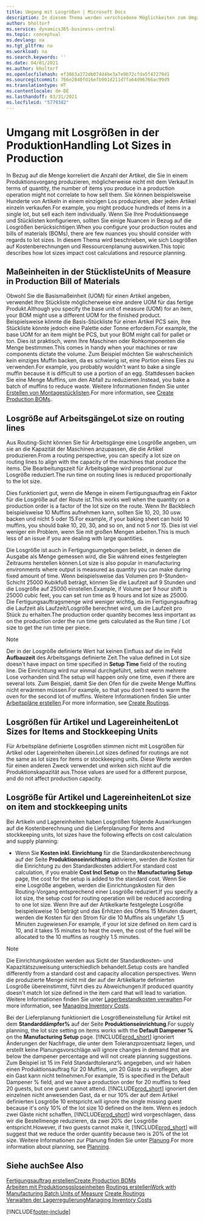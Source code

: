 ```yaml
---
title: Umgang mit Losgrößen | Microsoft Docs
description: In diesem Thema werden verschiedene Möglichkeiten zum Umgang mit Losgrößen beschrieben.
author: bholtorf
ms.service: dynamics365-business-central
ms.topic: conceptual
ms.devlang: na
ms.tgt_pltfrm: na
ms.workload: na
ms.search.keywords: ''
ms.date: 04/01/2021
ms.author: bholtorf
ms.openlocfilehash: ef3863a372db074d4be3a7e9b72cfda5f47279d1
ms.sourcegitcommit: 766e2840fd16efb901d211d7fa64d96766ac99d9
ms.translationtype: HT
ms.contentlocale: de-DE
ms.lasthandoff: 03/31/2021
ms.locfileid: "5779382"
---
```

# <a name="handling-lot-sizes-in-production"></a><span data-ttu-id="f4912-103">Umgang mit Losgrößen in der Produktion</span><span class="sxs-lookup"><span data-stu-id="f4912-103">Handling Lot Sizes in Production</span></span>
<span data-ttu-id="f4912-104">In Bezug auf die Menge korreliert die Anzahl der Artikel, die Sie in einem Produktionsvorgang produzieren, möglicherweise nicht mit dem Verkauf.</span><span class="sxs-lookup"><span data-stu-id="f4912-104">In terms of quantity, the number of items you produce in a production operation might not correlate to how sell them.</span></span> <span data-ttu-id="f4912-105">Sie können beispielsweise Hunderte von Artikeln in einem einzigen Los produzieren, aber jeden Artikel einzeln verkaufen.</span><span class="sxs-lookup"><span data-stu-id="f4912-105">For example, you might produce hundreds of items in a single lot, but sell each item individually.</span></span> <span data-ttu-id="f4912-106">Wenn Sie Ihre Produktionswege und Stücklisten konfigurieren, sollten Sie einige Nuancen in Bezug auf die Losgrößen berücksichtigen.</span><span class="sxs-lookup"><span data-stu-id="f4912-106">When you configure your production routes and bills of materials (BOMs), there are few nuances you should consider with regards to lot sizes.</span></span> <span data-ttu-id="f4912-107">In diesem Thema wird beschrieben, wie sich Losgrößen auf Kostenberechnungen und Ressourcenplanung auswirken.</span><span class="sxs-lookup"><span data-stu-id="f4912-107">This topic describes how lot sizes impact cost calculations and resource planning.</span></span>

## <a name="units-of-measure-in-production-bill-of-materials"></a><span data-ttu-id="f4912-108">Maßeinheiten in der Stückliste</span><span class="sxs-lookup"><span data-stu-id="f4912-108">Units of Measure in Production Bill of Materials</span></span>
<span data-ttu-id="f4912-109">Obwohl Sie die Basismaßeinheit (UOM) für einen Artikel angeben, verwendet Ihre Stückliste möglicherweise eine andere UOM für das fertige Produkt.</span><span class="sxs-lookup"><span data-stu-id="f4912-109">Although you specify the base unit of measure (UOM) for an item, your BOM might use a different UOM for the finished product.</span></span> <span data-ttu-id="f4912-110">Beispielsweise könnte die Basis-Stückliste für einen Artikel PCS sein, Ihre Stückliste könnte jedoch eine Palette oder Tonne erfordern.</span><span class="sxs-lookup"><span data-stu-id="f4912-110">For example, the base UOM for an item might be PCS, but your BOM might call for pallet or ton.</span></span> <span data-ttu-id="f4912-111">Dies ist praktisch, wenn Ihre Maschinen oder Rohkomponenten die Menge bestimmen.</span><span class="sxs-lookup"><span data-stu-id="f4912-111">This comes in handy when your machines or raw components dictate the volume.</span></span> <span data-ttu-id="f4912-112">Zum Beispiel möchten Sie wahrscheinlich kein einziges Muffin backen, da es schwierig ist, eine Portion eines Eies zu verwenden.</span><span class="sxs-lookup"><span data-stu-id="f4912-112">For example, you probably wouldn't want to bake a single muffin because it is difficult to use a portion of an egg.</span></span> <span data-ttu-id="f4912-113">Stattdessen backen Sie eine Menge Muffins, um den Abfall zu reduzieren.</span><span class="sxs-lookup"><span data-stu-id="f4912-113">Instead, you bake a batch of muffins to reduce waste.</span></span> <span data-ttu-id="f4912-114">Weitere Informationen finden Sie unter [Erstellen von Montagestücklisten](production-how-to-create-production-boms.md).</span><span class="sxs-lookup"><span data-stu-id="f4912-114">For more information, see [Create Production BOMs](production-how-to-create-production-boms.md).</span></span>

## <a name="lot-size-on-routing-lines"></a><span data-ttu-id="f4912-115">Losgröße auf Arbeitsgänge</span><span class="sxs-lookup"><span data-stu-id="f4912-115">Lot size on routing lines</span></span>
<span data-ttu-id="f4912-116">Aus Routing-Sicht können Sie für Arbeitsgänge eine Losgröße angeben, um sie an die Kapazität der Maschinen anzupassen, die die Artikel produzieren.</span><span class="sxs-lookup"><span data-stu-id="f4912-116">From a routing perspective, you can specify a lot size on routing lines to align with the capacity of the machines that produce the items.</span></span> <span data-ttu-id="f4912-117">Die Bearbeitungszeit für Arbeitsgänge wird proportional zur Losgröße reduziert.</span><span class="sxs-lookup"><span data-stu-id="f4912-117">The run time on routing lines is reduced proportionally to the lot size.</span></span> 

<span data-ttu-id="f4912-118">Dies funktioniert gut, wenn die Menge in einem Fertigungsauftrag ein Faktor für die Losgröße auf der Route ist.</span><span class="sxs-lookup"><span data-stu-id="f4912-118">This works well when the quantity on a production order is a factor of the lot size on the route.</span></span> <span data-ttu-id="f4912-119">Wenn Ihr Backblech beispielsweise 10 Muffins aufnehmen kann, sollten Sie 10, 20, 30 usw. backen und nicht 5 oder 15.</span><span class="sxs-lookup"><span data-stu-id="f4912-119">For example, if your baking sheet can hold 10 muffins, you should bake 10, 20, 30, and so on, and not 5 nor 15.</span></span>  <span data-ttu-id="f4912-120">Dies ist viel weniger ein Problem, wenn Sie mit großen Mengen arbeiten.</span><span class="sxs-lookup"><span data-stu-id="f4912-120">This is much less of an issue if you are dealing with large quantities.</span></span>

<span data-ttu-id="f4912-121">Die Losgröße ist auch in Fertigungsumgebungen beliebt, in denen die Ausgabe als Menge gemessen wird, die Sie während eines festgelegten Zeitraums herstellen können.</span><span class="sxs-lookup"><span data-stu-id="f4912-121">Lot size is also popular in manufacturing environments where output is measured as quantity you can make during fixed amount of time.</span></span> <span data-ttu-id="f4912-122">Wenn beispielsweise das Volumen pro 9-Stunden-Schicht 25000 Kubikfuß beträgt, können Sie die Laufzeit auf 9 Stunden und die Losgröße auf 25000 einstellen.</span><span class="sxs-lookup"><span data-stu-id="f4912-122">Example, if Volume per 9 hour shift is 25000 cubic feet, you can set run time as 9 hours and lot size as 25000.</span></span>
<span data-ttu-id="f4912-123">Die Fertigungsauftragsmenge wird weniger wichtig, da im Fertigungsauftrag die Laufzeit als Laufzeit/Losgröße berechnet wird, um die Laufzeit pro Stück zu erhalten.</span><span class="sxs-lookup"><span data-stu-id="f4912-123">The production order quantity becomes less important as on the production order the run time gets calculated as the Run time / Lot size to get the run time per piece.</span></span>
 
> [!NOTE]
> <span data-ttu-id="f4912-124">Der in der Losgröße definierte Wert hat keinen Einfluss auf die im Feld **Aufbauzeit** des Arbeitsgangs definierte Zeit.</span><span class="sxs-lookup"><span data-stu-id="f4912-124">The value defined in Lot size doesn't have impact on time specified in **Setup Time** field of the routing line.</span></span> <span data-ttu-id="f4912-125">Die Einrichtung wird nur einmal durchgeführt, selbst wenn mehrere Lose vorhanden sind.</span><span class="sxs-lookup"><span data-stu-id="f4912-125">The setup will happen only one time, even if there are several lots.</span></span> <span data-ttu-id="f4912-126">Zum Beispiel, damit Sie den Ofen für die zweite Menge Muffins nicht erwärmen müssen.</span><span class="sxs-lookup"><span data-stu-id="f4912-126">For example, so that you don’t need to warm the oven for the second lot of muffins.</span></span> <span data-ttu-id="f4912-127">Weitere Informationen finden Sie unter [Arbeitspläne erstellen](production-how-to-create-routings.md).</span><span class="sxs-lookup"><span data-stu-id="f4912-127">For more information, see [Create Routings](production-how-to-create-routings.md).</span></span>

## <a name="lot-sizes-for-items-and-stockkeeping-units"></a><span data-ttu-id="f4912-128">Losgrößen für Artikel und Lagereinheiten</span><span class="sxs-lookup"><span data-stu-id="f4912-128">Lot Sizes for Items and Stockkeeping Units</span></span>
<span data-ttu-id="f4912-129">Für Arbeitspläne definierte Losgrößen stimmen nicht mit Losgrößen für Artikel oder Lagereinheiten überein.</span><span class="sxs-lookup"><span data-stu-id="f4912-129">Lot sizes defined for routings are not the same as lot sizes for items or stockkeeping units.</span></span> <span data-ttu-id="f4912-130">Diese Werte werden für einen anderen Zweck verwendet und wirken sich nicht auf die Produktionskapazität aus.</span><span class="sxs-lookup"><span data-stu-id="f4912-130">Those values are used for a different purpose, and do not affect production capacity.</span></span> 

## <a name="lot-size-on-item-and-stockkeeping-units"></a><span data-ttu-id="f4912-131">Losgröße für Artikel und Lagereinheiten</span><span class="sxs-lookup"><span data-stu-id="f4912-131">Lot size on item and stockkeeping units</span></span>
<span data-ttu-id="f4912-132">Bei Artikeln und Lagereinheiten haben Losgrößen folgende Auswirkungen auf die Kostenberechnung und die Lieferplanung:</span><span class="sxs-lookup"><span data-stu-id="f4912-132">For items and stockkeeping units, lot sizes have the following effects on cost calculation and supply planning:</span></span>

* <span data-ttu-id="f4912-133">Wenn Sie **Kosten inkl. Einrichtung** für die Standardkostenberechnung auf der Seite **Produktionseinrichtung** aktivieren, werden die Kosten für die Einrichtung zu den Standardkosten addiert.</span><span class="sxs-lookup"><span data-stu-id="f4912-133">For standard cost calculation, if you enable **Cost Incl Setup** on the **Manufacturing Setup** page, the cost for the setup is added to the standard cost.</span></span> <span data-ttu-id="f4912-134">Wenn Sie eine Losgröße angeben, werden die Einrichtungskosten für den Routing-Vorgang entsprechend einer Losgröße reduziert.</span><span class="sxs-lookup"><span data-stu-id="f4912-134">If you specify a lot size, the setup cost for routing operation will be reduced according to one lot size.</span></span> <span data-ttu-id="f4912-135">Wenn Ihre auf der Artikelkarte festgelegte Losgröße beispielsweise 10 beträgt und das Erhitzen des Ofens 15 Minuten dauert, werden die Kosten für den Strom für die 10 Muffins als ungefähr 1,5 Minuten zugewiesen.</span><span class="sxs-lookup"><span data-stu-id="f4912-135">For example, if your lot size defined on item card is 10, and it takes 15 minutes to heat the oven, the cost of the fuel will be allocated to the 10 muffins as roughly 1.5 minutes.</span></span> 

> [!NOTE]
> <span data-ttu-id="f4912-136">Die Einrichtungskosten werden aus Sicht der Standardkosten- und Kapazitätszuweisung unterschiedlich behandelt.</span><span class="sxs-lookup"><span data-stu-id="f4912-136">Setup costs are handled differently from a standard cost and capacity allocation perspectives.</span></span> <span data-ttu-id="f4912-137">Wenn die produzierte Menge nicht mit der auf der Artikelkarte definierten Losgröße übereinstimmt, führt dies zu Abweichungen.</span><span class="sxs-lookup"><span data-stu-id="f4912-137">If produced quantity doesn't match lot size defined in the item card that will lead to variation.</span></span> <span data-ttu-id="f4912-138">Weitere Informationen finden Sie unter [Lagerbestandkosten verwalten](finance-manage-inventory-costs.md).</span><span class="sxs-lookup"><span data-stu-id="f4912-138">For more information, see [Managing Inventory Costs](finance-manage-inventory-costs.md).</span></span> <!--not sure that I got this part right seems to repeat the first example.-->

<span data-ttu-id="f4912-139">Bei der Lieferplanung funktioniert die Losgrößeneinstellung für Artikel mit dem **Standarddämpfer%** auf der Seite **Produktionseinrichtung**.</span><span class="sxs-lookup"><span data-stu-id="f4912-139">For supply planning, the lot size setting on items works with the **Default Dampener %** on the **Manufacturing Setup** page.</span></span> [!INCLUDE[prod_short](includes/prod_short.md)] <span data-ttu-id="f4912-140">ignoriert Änderungen der Nachfrage, die unter dem Toleranzprozentsatz liegen, und erstellt keine Planungsvorschläge.</span><span class="sxs-lookup"><span data-stu-id="f4912-140">will ignore changes in demand that are below the dampener percentage and will not create planning suggestions.</span></span> <span data-ttu-id="f4912-141">Zum Beispiel ist 15 im Feld Standardtoleranz% angegeben, und wir haben einen Produktionsauftrag für 20 Muffins, um 20 Gäste zu verpflegen, aber ein Gast kann nicht teilnehmen.</span><span class="sxs-lookup"><span data-stu-id="f4912-141">For example, 15 is specified in the Default Dampener % field, and we have a production order for 20 muffins to feed 20 guests, but one guest cannot attend.</span></span> [!INCLUDE[prod_short](includes/prod_short.md)] <span data-ttu-id="f4912-142">ignoriert den einzelnen nicht anwesenden Gast, da er nur 10% der auf dem Artikel definierten Losgröße 10 entspricht.</span><span class="sxs-lookup"><span data-stu-id="f4912-142">will ignore the single missing guest because it's only 10% of the lot size 10 defined on the item.</span></span> <span data-ttu-id="f4912-143">Wenn es jedoch zwei Gäste nicht schaffen, [!INCLUDE[prod_short](includes/prod_short.md)] wird vorgeschlagen, dass wir die Bestellmenge reduzieren, da zwei 20% der Losgröße entspricht.</span><span class="sxs-lookup"><span data-stu-id="f4912-143">However, if two guests cannot make it, [!INCLUDE[prod_short](includes/prod_short.md)] will suggest that we reduce the order quantity because two is 20% of the lot size.</span></span> <span data-ttu-id="f4912-144">Weitere Informationen zur Planung finden Sie unter [Planung](production-planning.md).</span><span class="sxs-lookup"><span data-stu-id="f4912-144">For more information about planning, see [Planning](production-planning.md).</span></span>

## <a name="see-also"></a><span data-ttu-id="f4912-145">Siehe auch</span><span class="sxs-lookup"><span data-stu-id="f4912-145">See Also</span></span>
[<span data-ttu-id="f4912-146">Fertigungsauftrag erstellen</span><span class="sxs-lookup"><span data-stu-id="f4912-146">Create Production BOMs</span></span>](production-how-to-create-production-boms.md)  
<span data-ttu-id="f4912-147">[Arbeiten mit Produktionsgsloseinheiten](production-how-to-use-the-manufacturing-batch-unit-of-measure.md)
[Routings erstellen](production-how-to-create-routings.md)</span><span class="sxs-lookup"><span data-stu-id="f4912-147">[Work with Manufacturing Batch Units of Measure](production-how-to-use-the-manufacturing-batch-unit-of-measure.md)
[Create Routings](production-how-to-create-routings.md)</span></span>  
[<span data-ttu-id="f4912-148">Verwalten der Lagerregulierung</span><span class="sxs-lookup"><span data-stu-id="f4912-148">Managing Inventory Costs</span></span>](finance-manage-inventory-costs.md)


[!INCLUDE[footer-include](includes/footer-banner.md)]